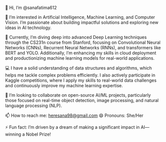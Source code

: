 👋 Hi, I’m @sanafatima612

👀 I’m interested in Artificial Intelligence, Machine Learning, and Computer Vision. I’m passionate about building impactful solutions and exploring new ideas in AI technology.

🌱 Currently, I’m diving deep into advanced Deep Learning techniques through the CS231n course from Stanford, focusing on Convolutional Neural Networks (CNNs), Recurrent Neural Networks (RNNs), and transformers like BERT and YOLO. Additionally, I’m enhancing my skills in cloud deployment and productionizing machine learning models for real-world applications.

💻 I have a solid understanding of data structures and algorithms, which helps me tackle complex problems efficiently. I also actively participate in Kaggle competitions, where I apply my skills to real-world data challenges and continuously improve my machine learning expertise.

💞️ I’m looking to collaborate on open-source AI/ML projects, particularly those focused on real-time object detection, image processing, and natural language processing (NLP).

📫 How to reach me: heresana98@gmail.com
😄 Pronouns: She/Her

⚡ Fun fact: I’m driven by a dream of making a significant impact in AI— winning a Nobel Prize!
